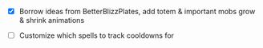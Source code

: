 - [x] Borrow ideas from BetterBlizzPlates, add totem & important mobs grow & shrink animations

- [ ] Customize which spells to track cooldowns for